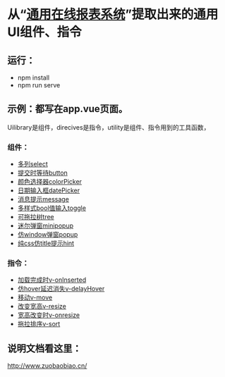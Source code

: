 # 从“[通用在线报表系统](http://www.zuobaobiao.cn/admin)”提取出来的通用UI组件、指令

## 运行：
* npm install
* npm run serve

## 示例：都写在app.vue页面。
Uilibrary是组件，direcives是指令，utility是组件、指令用到的工具函数，

### 组件：
* [多列select](http://www.zuobaobiao.cn/#a41)
* [提交时等待button](http://www.zuobaobiao.cn/#a42)
* [颜色选择器colorPicker](http://www.zuobaobiao.cn/#a43)
* [日期输入框datePicker](http://www.zuobaobiao.cn/#a44)
* [消息提示message](http://www.zuobaobiao.cn/#a45)
* [多样式bool值输入toggle](http://www.zuobaobiao.cn/#a46)
* [可拖拉树tree](http://www.zuobaobiao.cn/#a47)
* [迷尔弹窗minipopup](http://www.zuobaobiao.cn/#a48)
* [仿window弹窗popup](http://www.zuobaobiao.cn/#a49)
* [纯css仿title提示hint](http://www.zuobaobiao.cn/#a410)

### 指令：
* [加载完成时v-onInserted](http://www.zuobaobiao.cn/#a51)
* [仿hover延迟消失v-delayHover](http://www.zuobaobiao.cn/#a52)
* [移动v-move](http://www.zuobaobiao.cn/#a53)
* [改变宽高v-resize](http://www.zuobaobiao.cn/#a54)
* [宽高改变时v-onresize](http://www.zuobaobiao.cn/#a55)
* [拖拉排序v-sort](http://www.zuobaobiao.cn/#a56)

## 说明文档看这里：
http://www.zuobaobiao.cn/
